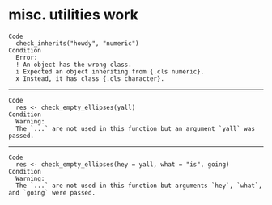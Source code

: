 # misc. utilities work

    Code
      check_inherits("howdy", "numeric")
    Condition
      Error:
      ! An object has the wrong class.
      i Expected an object inheriting from {.cls numeric}.
      x Instead, it has class {.cls character}.

---

    Code
      res <- check_empty_ellipses(yall)
    Condition
      Warning:
      The `...` are not used in this function but an argument `yall` was passed.

---

    Code
      res <- check_empty_ellipses(hey = yall, what = "is", going)
    Condition
      Warning:
      The `...` are not used in this function but arguments `hey`, `what`, and `going` were passed.

